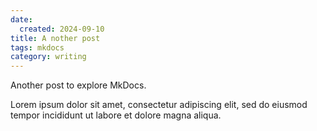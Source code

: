 ```yaml
---
date:
  created: 2024-09-10
title: A nother post
tags: mkdocs
category: writing
---
```


Another post to explore MkDocs.
<!-- more -->

Lorem ipsum dolor sit amet, consectetur 
adipiscing elit, sed do eiusmod tempor 
incididunt ut labore et dolore magna aliqua.